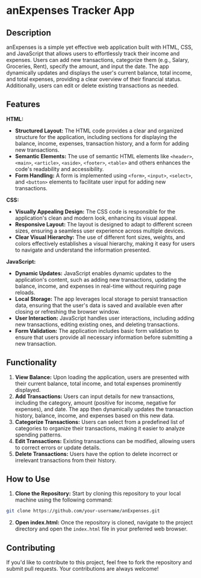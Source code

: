 # anExpenses Tracker App

## Description

anExpenses is a simple yet effective web application built with HTML, CSS, and JavaScript that allows users to effortlessly track their income and expenses. Users can add new transactions, categorize them (e.g., Salary, Groceries, Rent), specify the amount, and input the date. The app dynamically updates and displays the user's current balance, total income, and total expenses, providing a clear overview of their financial status. Additionally, users can edit or delete existing transactions as needed. 

## Features

**HTML:**

-   **Structured Layout:** The HTML code provides a clear and organized structure for the application, including sections for displaying the balance, income, expenses, transaction history, and a form for adding new transactions.
-   **Semantic Elements:** The use of semantic HTML elements like `<header>`, `<main>`, `<article>`, `<aside>`, `<footer>`, `<table>` and others enhances the code's readability and accessibility.
-   **Form Handling:** A form is implemented using `<form>`, `<input>`, `<select>`, and `<button>` elements to facilitate user input for adding new transactions.

**CSS:**

-   **Visually Appealing Design:** The CSS code is responsible for the application's clean and modern look, enhancing its visual appeal.
-   **Responsive Layout:**  The layout is designed to adapt to different screen sizes, ensuring a seamless user experience across multiple devices.
-   **Clear Visual Hierarchy:** The use of different font sizes, weights, and colors effectively establishes a visual hierarchy, making it easy for users to navigate and understand the information presented.

**JavaScript:**

-   **Dynamic Updates:** JavaScript enables dynamic updates to the application's content, such as adding new transactions, updating the balance, income, and expenses in real-time without requiring page reloads.
-   **Local Storage:** The app leverages local storage to persist transaction data, ensuring that the user's data is saved and available even after closing or refreshing the browser window.
-   **User Interaction:** JavaScript handles user interactions, including adding new transactions, editing existing ones, and deleting transactions.
-   **Form Validation:** The application includes basic form validation to ensure that users provide all necessary information before submitting a new transaction.

## Functionality

1.  **View Balance:** Upon loading the application, users are presented with their current balance, total income, and total expenses prominently displayed.
2.  **Add Transactions:** Users can input details for new transactions, including the category, amount (positive for income, negative for expenses), and date. The app then dynamically updates the transaction history, balance, income, and expenses based on this new data.
3.  **Categorize Transactions:**  Users can select from a predefined list of categories to organize their transactions, making it easier to analyze spending patterns.
4.  **Edit Transactions:** Existing transactions can be modified, allowing users to correct errors or update details.
5.  **Delete Transactions:** Users have the option to delete incorrect or irrelevant transactions from their history.

## How to Use

1.  **Clone the Repository:** Start by cloning this repository to your local machine using the following command:

```bash
git clone https://github.com/your-username/anExpenses.git
```

2. **Open index.html:** Once the repository is cloned, navigate to the project directory and open the `index.html` file in your preferred web browser. 

## Contributing

If you'd like to contribute to this project, feel free to fork the repository and submit pull requests. Your contributions are always welcome!
